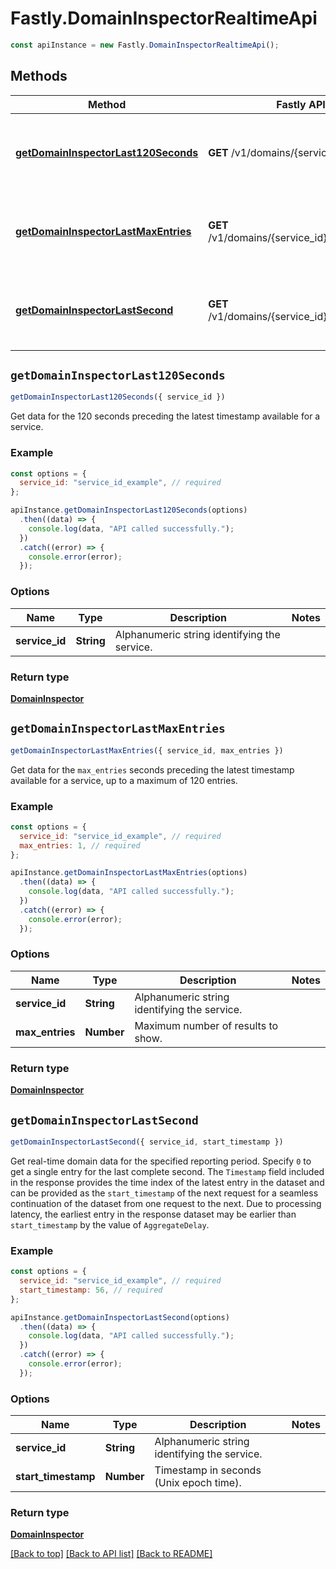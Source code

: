 # Fastly.DomainInspectorRealtimeApi

```javascript
const apiInstance = new Fastly.DomainInspectorRealtimeApi();
```
## Methods

Method | Fastly API endpoint | Description
------------- | ------------- | -------------
[**getDomainInspectorLast120Seconds**](DomainInspectorRealtimeApi.md#getDomainInspectorLast120Seconds) | **GET** /v1/domains/{service_id}/ts/h | Get real-time domain data for the last 120 seconds
[**getDomainInspectorLastMaxEntries**](DomainInspectorRealtimeApi.md#getDomainInspectorLastMaxEntries) | **GET** /v1/domains/{service_id}/ts/h/limit/{max_entries} | Get a limited number of real-time domain data entries
[**getDomainInspectorLastSecond**](DomainInspectorRealtimeApi.md#getDomainInspectorLastSecond) | **GET** /v1/domains/{service_id}/ts/{start_timestamp} | Get real-time domain data from a specified time


## `getDomainInspectorLast120Seconds`

```javascript
getDomainInspectorLast120Seconds({ service_id })
```

Get data for the 120 seconds preceding the latest timestamp available for a service.

### Example

```javascript
const options = {
  service_id: "service_id_example", // required
};

apiInstance.getDomainInspectorLast120Seconds(options)
  .then((data) => {
    console.log(data, "API called successfully.");
  })
  .catch((error) => {
    console.error(error);
  });
```

### Options

Name | Type | Description  | Notes
------------- | ------------- | ------------- | -------------
**service_id** | **String** | Alphanumeric string identifying the service. |

### Return type

[**DomainInspector**](DomainInspector.md)


## `getDomainInspectorLastMaxEntries`

```javascript
getDomainInspectorLastMaxEntries({ service_id, max_entries })
```

Get data for the `max_entries` seconds preceding the latest timestamp available for a service, up to a maximum of 120 entries.

### Example

```javascript
const options = {
  service_id: "service_id_example", // required
  max_entries: 1, // required
};

apiInstance.getDomainInspectorLastMaxEntries(options)
  .then((data) => {
    console.log(data, "API called successfully.");
  })
  .catch((error) => {
    console.error(error);
  });
```

### Options

Name | Type | Description  | Notes
------------- | ------------- | ------------- | -------------
**service_id** | **String** | Alphanumeric string identifying the service. |
**max_entries** | **Number** | Maximum number of results to show. |

### Return type

[**DomainInspector**](DomainInspector.md)


## `getDomainInspectorLastSecond`

```javascript
getDomainInspectorLastSecond({ service_id, start_timestamp })
```

Get real-time domain data for the specified reporting period. Specify `0` to get a single entry for the last complete second. The `Timestamp` field included in the response provides the time index of the latest entry in the dataset and can be provided as the `start_timestamp` of the next request for a seamless continuation of the dataset from one request to the next. Due to processing latency, the earliest entry in the response dataset may be earlier than `start_timestamp` by the value of `AggregateDelay`. 

### Example

```javascript
const options = {
  service_id: "service_id_example", // required
  start_timestamp: 56, // required
};

apiInstance.getDomainInspectorLastSecond(options)
  .then((data) => {
    console.log(data, "API called successfully.");
  })
  .catch((error) => {
    console.error(error);
  });
```

### Options

Name | Type | Description  | Notes
------------- | ------------- | ------------- | -------------
**service_id** | **String** | Alphanumeric string identifying the service. |
**start_timestamp** | **Number** | Timestamp in seconds (Unix epoch time). |

### Return type

[**DomainInspector**](DomainInspector.md)


[[Back to top]](#) [[Back to API list]](../../README.md#endpoints)
[[Back to README]](../../README.md)
